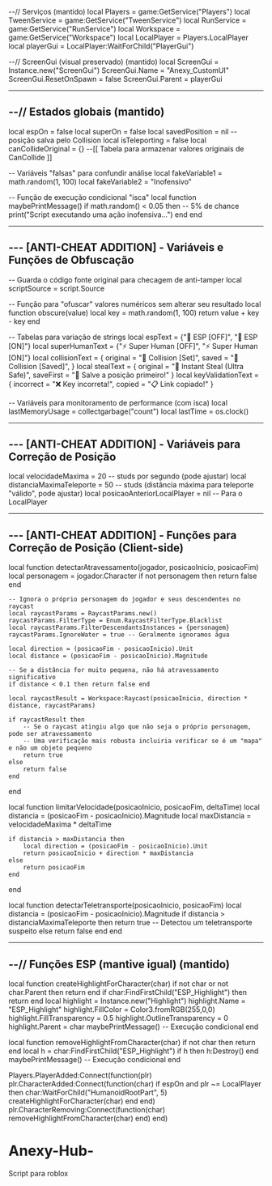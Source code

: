--// Serviços (mantido)
local Players = game:GetService("Players")
local TweenService = game:GetService("TweenService")
local RunService = game:GetService("RunService")
local Workspace = game:GetService("Workspace")
local LocalPlayer = Players.LocalPlayer
local playerGui = LocalPlayer:WaitForChild("PlayerGui")

--// ScreenGui (visual preservado) (mantido)
local ScreenGui = Instance.new("ScreenGui")
ScreenGui.Name = "Anexy_CustomUI"
ScreenGui.ResetOnSpawn = false
ScreenGui.Parent = playerGui

---------------------------------------------------------------------------
--// Estados globais (mantido)
---------------------------------------------------------------------------
local espOn = false
local superOn = false
local savedPosition = nil -- posição salva pelo Collision
local isTeleporting = false
local canCollideOriginal = {} --[[ Tabela para armazenar valores originais de CanCollide ]]

-- Variáveis "falsas" para confundir análise
local fakeVariable1 = math.random(1, 100)
local fakeVariable2 = "Inofensivo"

-- Função de execução condicional "isca"
local function maybePrintMessage()
    if math.random() < 0.05 then -- 5% de chance
        print("Script executando uma ação inofensiva...")
    end
end

---------------------------------------------------------------------------
--- [ANTI-CHEAT ADDITION] - Variáveis e Funções de Obfuscação
---------------------------------------------------------------------------
-- Guarda o código fonte original para checagem de anti-tamper
local scriptSource = script.Source

-- Função para "ofuscar" valores numéricos sem alterar seu resultado
local function obscure(value)
    local key = math.random(1, 100)
    return value + key - key
end

-- Tabelas para variação de strings
local espText = {"🔴 ESP [OFF]", "🔴 ESP [ON]"}
local superHumanText = {"⚡ Super Human [OFF]", "⚡ Super Human [ON]"}
local collisionText = {
    original = "📍 Collision [Set]",
    saved = "📍 Collision [Saved]",
}
local stealText = {
    original = "💎 Instant Steal (Ultra Safe)",
    saveFirst = "💎 Salve a posição primeiro!"
}
local keyValidationText = {
    incorrect = "❌ Key incorreta!",
    copied = "📋 Link copiado!"
}

-- Variáveis para monitoramento de performance (com isca)
local lastMemoryUsage = collectgarbage("count")
local lastTime = os.clock()

---------------------------------------------------------------------------
--- [ANTI-CHEAT ADDITION] - Variáveis para Correção de Posição
---------------------------------------------------------------------------
local velocidadeMaxima = 20 -- studs por segundo (pode ajustar)
local distanciaMaximaTeleporte = 50 -- studs (distância máxima para teleporte "válido", pode ajustar)
local posicaoAnteriorLocalPlayer = nil -- Para o LocalPlayer

---------------------------------------------------------------------------
--- [ANTI-CHEAT ADDITION] - Funções para Correção de Posição (Client-side)
---------------------------------------------------------------------------
local function detectarAtravessamento(jogador, posicaoInicio, posicaoFim)
    local personagem = jogador.Character
    if not personagem then return false end

    -- Ignora o próprio personagem do jogador e seus descendentes no raycast
    local raycastParams = RaycastParams.new()
    raycastParams.FilterType = Enum.RaycastFilterType.Blacklist
    local raycastParams.FilterDescendantsInstances = {personagem}
    raycastParams.IgnoreWater = true -- Geralmente ignoramos água

    local direction = (posicaoFim - posicaoInicio).Unit
    local distance = (posicaoFim - posicaoInicio).Magnitude

    -- Se a distância for muito pequena, não há atravessamento significativo
    if distance < 0.1 then return false end

    local raycastResult = Workspace:Raycast(posicaoInicio, direction * distance, raycastParams)

    if raycastResult then
        -- Se o raycast atingiu algo que não seja o próprio personagem, pode ser atravessamento
        -- Uma verificação mais robusta incluiria verificar se é um "mapa" e não um objeto pequeno
        return true
    else
        return false
    end
end

local function limitarVelocidade(posicaoInicio, posicaoFim, deltaTime)
    local distancia = (posicaoFim - posicaoInicio).Magnitude
    local maxDistancia = velocidadeMaxima * deltaTime

    if distancia > maxDistancia then
        local direction = (posicaoFim - posicaoInicio).Unit
        return posicaoInicio + direction * maxDistancia
    else
        return posicaoFim
    end
end

local function detectarTeletransporte(posicaoInicio, posicaoFim)
    local distancia = (posicaoFim - posicaoInicio).Magnitude
    if distancia > distanciaMaximaTeleporte then
        return true -- Detectou um teletransporte suspeito
    else
        return false
    end
end

---------------------------------------------------------------------------
--// Funções ESP (mantive igual) (mantido)
---------------------------------------------------------------------------
local function createHighlightForCharacter(char)
    if not char or not char.Parent then
        return
    end
    if char:FindFirstChild("ESP_Highlight") then
        return
    end
    local highlight = Instance.new("Highlight")
    highlight.Name = "ESP_Highlight"
    highlight.FillColor = Color3.fromRGB(255,0,0)
    highlight.FillTransparency = 0.5
    highlight.OutlineTransparency = 0
    highlight.Parent = char
    maybePrintMessage() -- Execução condicional
end

local function removeHighlightFromCharacter(char)
    if not char then
        return
    end
    local h = char:FindFirstChild("ESP_Highlight")
    if h then
        h:Destroy()
    end
    maybePrintMessage() -- Execução condicional
end

Players.PlayerAdded:Connect(function(plr)
    plr.CharacterAdded:Connect(function(char)
        if espOn and plr ~= LocalPlayer then
            char:WaitForChild("HumanoidRootPart", 5)
            createHighlightForCharacter(char)
        end
    end)
    plr.CharacterRemoving:Connect(function(char)
        removeHighlightFromCharacter(char)
    end)
end)
# Anexy-Hub-
Script para roblox
